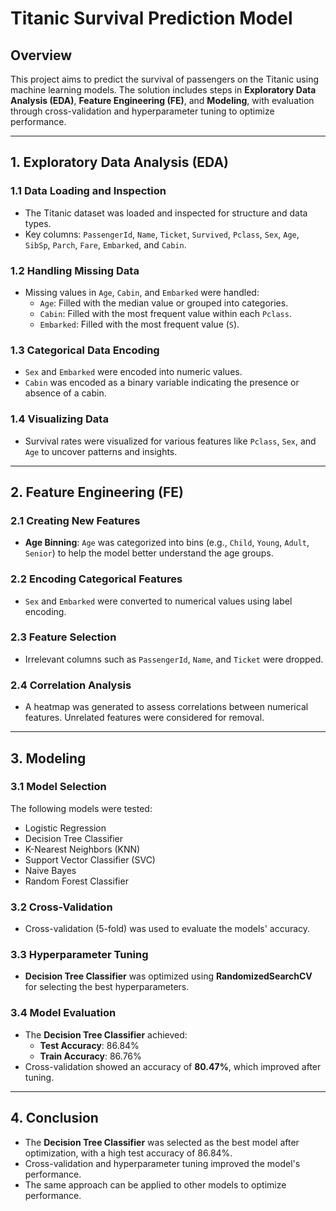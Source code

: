 # Titanic Survival Prediction Model

## Overview
This project aims to predict the survival of passengers on the Titanic using machine learning models. The solution includes steps in **Exploratory Data Analysis (EDA)**, **Feature Engineering (FE)**, and **Modeling**, with evaluation through cross-validation and hyperparameter tuning to optimize performance.

---

## 1. Exploratory Data Analysis (EDA)

### 1.1 Data Loading and Inspection
- The Titanic dataset was loaded and inspected for structure and data types.
- Key columns: `PassengerId`, `Name`, `Ticket`, `Survived`, `Pclass`, `Sex`, `Age`, `SibSp`, `Parch`, `Fare`, `Embarked`, and `Cabin`.

### 1.2 Handling Missing Data
- Missing values in `Age`, `Cabin`, and `Embarked` were handled:
  - `Age`: Filled with the median value or grouped into categories.
  - `Cabin`: Filled with the most frequent value within each `Pclass`.
  - `Embarked`: Filled with the most frequent value (`S`).
  
### 1.3 Categorical Data Encoding
- `Sex` and `Embarked` were encoded into numeric values.
- `Cabin` was encoded as a binary variable indicating the presence or absence of a cabin.

### 1.4 Visualizing Data
- Survival rates were visualized for various features like `Pclass`, `Sex`, and `Age` to uncover patterns and insights.

---

## 2. Feature Engineering (FE)

### 2.1 Creating New Features
- **Age Binning**: `Age` was categorized into bins (e.g., `Child`, `Young`, `Adult`, `Senior`) to help the model better understand the age groups.

### 2.2 Encoding Categorical Features
- `Sex` and `Embarked` were converted to numerical values using label encoding.

### 2.3 Feature Selection
- Irrelevant columns such as `PassengerId`, `Name`, and `Ticket` were dropped.

### 2.4 Correlation Analysis
- A heatmap was generated to assess correlations between numerical features. Unrelated features were considered for removal.

---

## 3. Modeling

### 3.1 Model Selection
The following models were tested:
- Logistic Regression
- Decision Tree Classifier
- K-Nearest Neighbors (KNN)
- Support Vector Classifier (SVC)
- Naive Bayes
- Random Forest Classifier

### 3.2 Cross-Validation
- Cross-validation (5-fold) was used to evaluate the models' accuracy.

### 3.3 Hyperparameter Tuning
- **Decision Tree Classifier** was optimized using **RandomizedSearchCV** for selecting the best hyperparameters.

### 3.4 Model Evaluation
- The **Decision Tree Classifier** achieved:
  - **Test Accuracy**: 86.84%
  - **Train Accuracy**: 86.76%
- Cross-validation showed an accuracy of **80.47%**, which improved after tuning.

---

## 4. Conclusion
- The **Decision Tree Classifier** was selected as the best model after optimization, with a high test accuracy of 86.84%.
- Cross-validation and hyperparameter tuning improved the model's performance.
- The same approach can be applied to other models to optimize performance.
